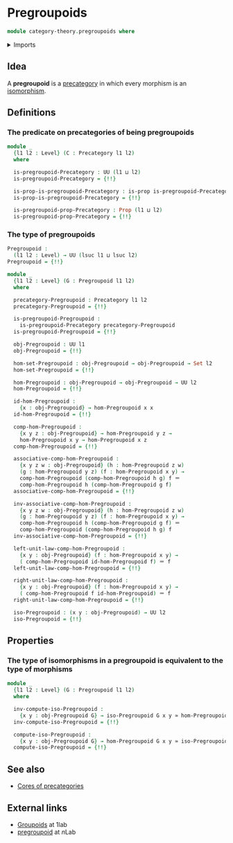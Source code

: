 # Pregroupoids

```agda
module category-theory.pregroupoids where
```

<details><summary>Imports</summary>

```agda
open import category-theory.isomorphisms-in-precategories
open import category-theory.precategories

open import foundation.dependent-pair-types
open import foundation.equivalences
open import foundation.identity-types
open import foundation.iterated-dependent-product-types
open import foundation.propositions
open import foundation.sets
open import foundation.type-arithmetic-dependent-pair-types
open import foundation.universe-levels
```

</details>

## Idea

A **pregroupoid** is a [precategory](category-theory.precategories.md) in which
every morphism is an
[isomorphism](category-theory.isomorphisms-in-precategories.md).

## Definitions

### The predicate on precategories of being pregroupoids

```agda
module _
  {l1 l2 : Level} (C : Precategory l1 l2)
  where

  is-pregroupoid-Precategory : UU (l1 ⊔ l2)
  is-pregroupoid-Precategory = {!!}

  is-prop-is-pregroupoid-Precategory : is-prop is-pregroupoid-Precategory
  is-prop-is-pregroupoid-Precategory = {!!}

  is-pregroupoid-prop-Precategory : Prop (l1 ⊔ l2)
  is-pregroupoid-prop-Precategory = {!!}
```

### The type of pregroupoids

```agda
Pregroupoid :
  (l1 l2 : Level) → UU (lsuc l1 ⊔ lsuc l2)
Pregroupoid = {!!}

module _
  {l1 l2 : Level} (G : Pregroupoid l1 l2)
  where

  precategory-Pregroupoid : Precategory l1 l2
  precategory-Pregroupoid = {!!}

  is-pregroupoid-Pregroupoid :
    is-pregroupoid-Precategory precategory-Pregroupoid
  is-pregroupoid-Pregroupoid = {!!}

  obj-Pregroupoid : UU l1
  obj-Pregroupoid = {!!}

  hom-set-Pregroupoid : obj-Pregroupoid → obj-Pregroupoid → Set l2
  hom-set-Pregroupoid = {!!}

  hom-Pregroupoid : obj-Pregroupoid → obj-Pregroupoid → UU l2
  hom-Pregroupoid = {!!}

  id-hom-Pregroupoid :
    {x : obj-Pregroupoid} → hom-Pregroupoid x x
  id-hom-Pregroupoid = {!!}

  comp-hom-Pregroupoid :
    {x y z : obj-Pregroupoid} → hom-Pregroupoid y z →
    hom-Pregroupoid x y → hom-Pregroupoid x z
  comp-hom-Pregroupoid = {!!}

  associative-comp-hom-Pregroupoid :
    {x y z w : obj-Pregroupoid} (h : hom-Pregroupoid z w)
    (g : hom-Pregroupoid y z) (f : hom-Pregroupoid x y) →
    comp-hom-Pregroupoid (comp-hom-Pregroupoid h g) f ＝
    comp-hom-Pregroupoid h (comp-hom-Pregroupoid g f)
  associative-comp-hom-Pregroupoid = {!!}

  inv-associative-comp-hom-Pregroupoid :
    {x y z w : obj-Pregroupoid} (h : hom-Pregroupoid z w)
    (g : hom-Pregroupoid y z) (f : hom-Pregroupoid x y) →
    comp-hom-Pregroupoid h (comp-hom-Pregroupoid g f) ＝
    comp-hom-Pregroupoid (comp-hom-Pregroupoid h g) f
  inv-associative-comp-hom-Pregroupoid = {!!}

  left-unit-law-comp-hom-Pregroupoid :
    {x y : obj-Pregroupoid} (f : hom-Pregroupoid x y) →
    ( comp-hom-Pregroupoid id-hom-Pregroupoid f) ＝ f
  left-unit-law-comp-hom-Pregroupoid = {!!}

  right-unit-law-comp-hom-Pregroupoid :
    {x y : obj-Pregroupoid} (f : hom-Pregroupoid x y) →
    ( comp-hom-Pregroupoid f id-hom-Pregroupoid) ＝ f
  right-unit-law-comp-hom-Pregroupoid = {!!}

  iso-Pregroupoid : (x y : obj-Pregroupoid) → UU l2
  iso-Pregroupoid = {!!}
```

## Properties

### The type of isomorphisms in a pregroupoid is equivalent to the type of morphisms

```agda
module _
  {l1 l2 : Level} (G : Pregroupoid l1 l2)
  where

  inv-compute-iso-Pregroupoid :
    {x y : obj-Pregroupoid G} → iso-Pregroupoid G x y ≃ hom-Pregroupoid G x y
  inv-compute-iso-Pregroupoid = {!!}

  compute-iso-Pregroupoid :
    {x y : obj-Pregroupoid G} → hom-Pregroupoid G x y ≃ iso-Pregroupoid G x y
  compute-iso-Pregroupoid = {!!}
```

## See also

- [Cores of precategories](category-theory.cores-precategories.md)

## External links

- [Groupoids](https://1lab.dev/Cat.Groupoid.html) at 1lab
- [pregroupoid](https://ncatlab.org/nlab/show/pregroupoid) at $n$Lab
